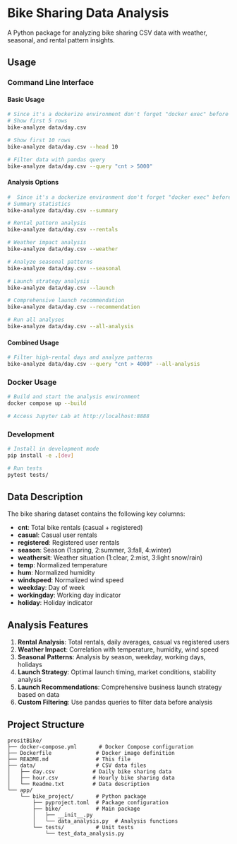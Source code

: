 # Bike Sharing Data Analysis

A Python package for analyzing bike sharing CSV data with weather, seasonal, and rental pattern insights.

## Usage

### Command Line Interface

#### Basic Usage
```bash
# Since it's a dockerize environment don't forget "docker exec" before each in your terminal
# Show first 5 rows
bike-analyze data/day.csv

# Show first 10 rows
bike-analyze data/day.csv --head 10

# Filter data with pandas query
bike-analyze data/day.csv --query "cnt > 5000"
```

#### Analysis Options
```bash
#  Since it's a dockerize environment don't forget "docker exec" before each in your terminal
# Summary statistics
bike-analyze data/day.csv --summary

# Rental pattern analysis
bike-analyze data/day.csv --rentals

# Weather impact analysis
bike-analyze data/day.csv --weather

# Analyze seasonal patterns
bike-analyze data/day.csv --seasonal

# Launch strategy analysis 
bike-analyze data/day.csv --launch

# Comprehensive launch recommendation 
bike-analyze data/day.csv --recommendation

# Run all analyses
bike-analyze data/day.csv --all-analysis
```

#### Combined Usage
```bash
# Filter high-rental days and analyze patterns
bike-analyze data/day.csv --query "cnt > 4000" --all-analysis
```

### Docker Usage
```bash
# Build and start the analysis environment
docker compose up --build

# Access Jupyter Lab at http://localhost:8888
```

### Development
```bash
# Install in development mode
pip install -e .[dev]

# Run tests
pytest tests/
```

## Data Description

The bike sharing dataset contains the following key columns:
- **cnt**: Total bike rentals (casual + registered)
- **casual**: Casual user rentals
- **registered**: Registered user rentals
- **season**: Season (1:spring, 2:summer, 3:fall, 4:winter)
- **weathersit**: Weather situation (1:clear, 2:mist, 3:light snow/rain)
- **temp**: Normalized temperature
- **hum**: Normalized humidity
- **windspeed**: Normalized wind speed
- **weekday**: Day of week
- **workingday**: Working day indicator
- **holiday**: Holiday indicator

## Analysis Features

1. **Rental Analysis**: Total rentals, daily averages, casual vs registered users
2. **Weather Impact**: Correlation with temperature, humidity, wind speed
3. **Seasonal Patterns**: Analysis by season, weekday, working days, holidays
4. **Launch Strategy**: Optimal launch timing, market conditions, stability analysis
5. **Launch Recommendations**: Comprehensive business launch strategy based on data
6. **Custom Filtering**: Use pandas queries to filter data before analysis

## Project Structure

```
prositBike/
├── docker-compose.yml       # Docker Compose configuration
├── Dockerfile              # Docker image definition
├── README.md               # This file
├── data/                   # CSV data files
│   ├── day.csv            # Daily bike sharing data
│   ├── hour.csv           # Hourly bike sharing data
│   └── Readme.txt         # Data description
└── app/
    └── bike_project/       # Python package
        ├── pyproject.toml  # Package configuration
        ├── bike/           # Main package
        │   ├── __init__.py
        │   └── data_analysis.py  # Analysis functions
        └── tests/          # Unit tests
            └── test_data_analysis.py
```